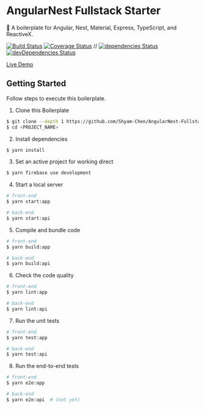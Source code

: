 # AngularNest Fullstack Starter

:tiger: A boilerplate for Angular, Nest, Material, Express, TypeScript, and ReactiveX.

[![Build Status](https://img.shields.io/circleci/project/Shyam-Chen/AngularNest-Fullstack-Starter/master.svg)](https://circleci.com/gh/Shyam-Chen/AngularNest-Fullstack-Starter)
[![Coverage Status](https://img.shields.io/codecov/c/github/Shyam-Chen/AngularNest-Fullstack-Starter/master.svg)](https://codecov.io/gh/Shyam-Chen/AngularNest-Fullstack-Starter)
 //
[![dependencies Status](https://david-dm.org/Shyam-Chen/AngularNest-Fullstack-Starter/status.svg)](https://david-dm.org/Shyam-Chen/AngularNest-Fullstack-Starter)
[![devDependencies Status](https://david-dm.org/Shyam-Chen/AngularNest-Fullstack-Starter/dev-status.svg)](https://david-dm.org/Shyam-Chen/AngularNest-Fullstack-Starter?type=dev)

[Live Demo](https://angularnest-by-example.firebaseapp.com/)

## Getting Started

Follow steps to execute this boilerplate.

1. Clone this Boilerplate

```bash
$ git clone --depth 1 https://github.com/Shyam-Chen/AngularNest-Fullstack-Starter <PROJECT_NAME>
$ cd <PROJECT_NAME>
```

2. Install dependencies

```bash
$ yarn install
```

3. Set an active project for working direct

```bash
$ yarn firebase use development
```

4. Start a local server

```bash
# front-end
$ yarn start:app

# back-end
$ yarn start:api
```

5. Compile and bundle code

```bash
# front-end
$ yarn build:app

# back-end
$ yarn build:api
```

6. Check the code quality

```bash
# front-end
$ yarn lint:app

# back-end
$ yarn lint:api
```

7. Run the unit tests

```bash
# front-end
$ yarn test:app

# back-end
$ yarn test:api
```

8. Run the end-to-end tests

```bash
# front-end
$ yarn e2e:app

# back-end
$ yarn e2e:api  # (not yet)
```
